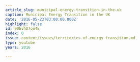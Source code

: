 ```yaml
---
article_slug: municipal-energy-transition-in-the-uk
caption: Municipal Energy Transition in the UK
date: '2016-05-23T03:00:00.000Z'
highlight: false
id: 90EvhD7ou4E
index: 0
issue: content/issues/territories-of-energy-transition.md
type: youtube
years: 2016

---
```

